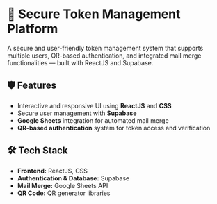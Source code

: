 # 🔐 Secure Token Management Platform

A secure and user-friendly token management system that supports multiple users, QR-based authentication, and integrated mail merge functionalities — built with ReactJS and Supabase.

## 🛡 Features

- Interactive and responsive UI using **ReactJS** and **CSS**
- Secure user management with **Supabase**
- **Google Sheets** integration for automated mail merge
- **QR-based authentication** system for token access and verification

## 🛠 Tech Stack

- **Frontend:** ReactJS, CSS
- **Authentication & Database:** Supabase
- **Mail Merge:** Google Sheets API
- **QR Code:** QR generator libraries

